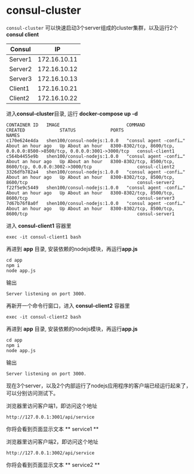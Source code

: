 # consul-cluster
`consul-cluster` 可以快速启动3个server组成的cluster集群，以及运行2个 **consul client**

| Consul | IP |
| ------- | ------- |
| Server1| 172.16.10.11 |
| Server2 | 172.16.10.12 |
| Server3 | 172.16.10.13 |
| Client1 | 172.16.10.21 |
| Client2 | 172.16.10.22 |

进入**consul-cluster**目录, 运行 **docker-compose up -d**

```
CONTAINER ID   IMAGE                         COMMAND                  CREATED             STATUS             PORTS                                                                     NAMES
c170e624e4da   shen100/consul-nodejs:1.0.0   "consul agent -confi…"   About an hour ago   Up About an hour   8300-8302/tcp, 8600/tcp, 0.0.0.0:8500->8500/tcp, 0.0.0.0:3001->3000/tcp   consul-client1
c564b4455e9b   shen100/consul-nodejs:1.0.0   "consul agent -confi…"   About an hour ago   Up About an hour   8300-8302/tcp, 8500/tcp, 8600/tcp, 0.0.0.0:3002->3000/tcp                 consul-client2
3326dfb782a4   shen100/consul-nodejs:1.0.0   "consul agent -confi…"   About an hour ago   Up About an hour   8300-8302/tcp, 8500/tcp, 8600/tcp                                         consul-server2
f22f5e9c5449   shen100/consul-nodejs:1.0.0   "consul agent -confi…"   About an hour ago   Up About an hour   8300-8302/tcp, 8500/tcp, 8600/tcp                                         consul-server3
7d67b76f8a0f   shen100/consul-nodejs:1.0.0   "consul agent -confi…"   About an hour ago   Up About an hour   8300-8302/tcp, 8500/tcp, 8600/tcp                                         consul-server1
```

进入 **consul-client1** 容器里
```
exec -it consul-client1 bash
```

再进到 **app** 目录,  安装依赖的nodejs模块，再运行**app.js**
```
cd app
npm i 
node app.js 
```

输出
```
Server listening on port 3000.
```

再新开一个命令行窗口，进入 **consul-client2** 容器里
```
exec -it consul-client2 bash
```

再进到 **app** 目录,  安装依赖的nodejs模块，再运行**app.js**
```
cd app
npm i 
node app.js 
```

输出
```
Server listening on port 3000.
```

现在3个server，以及2个内部运行了nodejs应用程序的客户端已经运行起来了，可以分别访问测试下。

浏览器里访问客户端1，即访问这个地址
```
http://127.0.0.1:3001/api/service
```

你将会看到页面显示文本 ** service1 **

浏览器里访问客户端2，即访问这个地址
```
http://127.0.0.1:3002/api/service
```

你将会看到页面显示文本 ** service2 **










